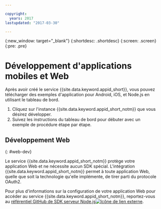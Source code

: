 ```yaml
---

copyright:
  years: 2017
lastupdated: "2017-03-30"

---
```


{:new_window: target="_blank"}
{:shortdesc: .shortdesc}
{:screen: .screen}
{:pre: .pre}

# Développement d'applications mobiles et Web

Après avoir créé le service {{site.data.keyword.appid_short}}, vous pouvez télécharger des exemples d'application pour Android, iOS, et Node.js en utilisant le tableau de bord.

1. Cliquez sur l'instance {{site.data.keyword.appid_short_notm}} que vous désirez développer.
2. Suivez les instructions du tableau de bord pour débuter avec un exemple de procédure étape par étape.



## Développement Web
{: #web-dev}

Le service {{site.data.keyword.appid_short_notm}} protège votre application Web et ne nécessite aucun SDK spécial. <!--- You can use different identity providers in addition to the protection that is provided by the service.---> L'intégration {{site.data.keyword.appid_short_notm}} permet à toute application Web, quelle que soit la technologie qu'elle implémente, de tirer parti du protocole OAuth2.

Pour plus d'informations sur la configuration de votre application Web pour accéder au service {{site.data.keyword.appid_short_notm}}, reportez-vous au <a href="https://github.com/ibm-cloud-security/appid-serversdk-nodejs" target="_blank">référentiel GitHub de SDK serveur Node.js<img src="../../icons/launch-glyph.svg" alt="Icône de lien externe"></a>.
